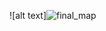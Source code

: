 ![alt text]![final_map](https://github.com/user-attachments/assets/b30964d9-e47f-45e4-9eca-df8613e91b3e)
